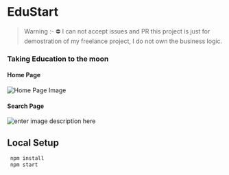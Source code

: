# EduStart 
> Warning :- ⛔ I can not accept issues and PR this project is just for demostration of my freelance project, I do not own the business logic.
### Taking Education to the moon
#### Home Page
![Home Page Image](https://i.ibb.co/nLbnpNN/Screenshot-from-2021-06-12-17-54-49.png)
#### Search Page
![enter image description here](https://i.ibb.co/sjgsVT9/Screenshot-from-2021-06-13-15-41-04.png)
## Local Setup 
```cmd
 npm install
 npm start 
```
